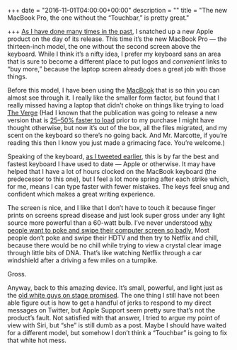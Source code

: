 +++
date = "2016-11-01T04:00:00+00:00"
description = ""
title = "The new MacBook Pro, the one without the “Touchbar,” is pretty great."

+++
[As I have done many times in the past](http://www.airbagindustries.com/archives/airbag/darthbook.php), I snatched up a new Apple product on the day of its release. This time it’s the new MacBook Pro — the thirteen-inch model, the one without the second screen above the keyboard. While I think it’s a nifty idea, I prefer my keyboard sans an area that is sure to become a different place to put logos and _convenient_ links to “buy more,” because the laptop screen already does a great job with those things.

Before this model, I have been using the [MacBook](http://www.apple.com/macbook/) that is so thin you can almost see through it. I really like the smaller form factor, but found that I really missed having a laptop that didn’t choke on things like trying to load [The Verge](http://www.theverge.com/) (Had I known that the publication was going to release a new version that is [25–50% faster to load](http://www.theverge.com/2016/11/1/13484656/verge-5th-anniversary-relaunch-2016) prior to my purchase I might have thought otherwise, but now it’s out of the box, all the files migrated, and my scent on the keyboard so there’s no going back. And Mr. Marcotte, if you’re reading this then I know you just made a grimacing face. You’re welcome.)

Speaking of the keyboard, [as I tweeted earlier](https://twitter.com/Brilliantcrank/status/793556052004311042), this is by far the best and fastest keyboard I have used to date — Apple or otherwise. It may have helped that I have a lot of hours clocked on the MacBook keyboard (the predecessor to this one), but I feel a lot more spring after each strike which, for me, means I can type faster with fewer mistakes. The keys feel snug and confident which makes a great writing experience.

The screen is nice, and I like that I don’t have to touch it because finger prints on screens spread disease and just look super gross under any light source more powerful than a 60-watt bulb. I’ve never understood [why people want to poke and swipe their computer screen so badly.](http://www.businessinsider.com/apple-macbook-pro-touch-bar-makes-no-sense-2016-10) Most people don’t poke and swipe their HDTV and then try to Netflix and chill, because there would be no chill while trying to view a crystal clear image through little bits of DNA. That’s like watching Netflix through a car windshield after a driving a few miles on a turnpike.

Gross.

Anyway, back to this amazing device. It’s small, powerful, and light just as the [old white guys on stage promised](http://www.apple.com/apple-events/october-2016/). The one thing I still have not been able figure out is how to get a handful of jerks to respond to my direct messages on Twitter, but Apple Support seem pretty sure that’s not the product’s fault. Not satisfied with that answer, I tried to argue my point of view with Siri, but “she” is still dumb as a post. Maybe I should have waited for a different model, but somehow I don’t think a “Touchbar” is going to fix that white hot mess.